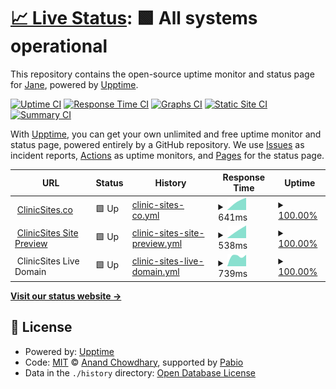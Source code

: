 # [📈 Live Status](https://janeapp.github.io/clinic-sites-uptime): <!--live status--> **🟩 All systems operational**

This repository contains the open-source uptime monitor and status page for [Jane](www.janeapp.com), powered by [Upptime](https://github.com/upptime/upptime).

[![Uptime CI](https://github.com/janeapp/clinic-sites-uptime/workflows/Uptime%20CI/badge.svg)](https://github.com/janeapp/clinic-sites-uptime/actions?query=workflow%3A%22Uptime+CI%22)
[![Response Time CI](https://github.com/janeapp/clinic-sites-uptime/workflows/Response%20Time%20CI/badge.svg)](https://github.com/janeapp/clinic-sites-uptime/actions?query=workflow%3A%22Response+Time+CI%22)
[![Graphs CI](https://github.com/janeapp/clinic-sites-uptime/workflows/Graphs%20CI/badge.svg)](https://github.com/janeapp/clinic-sites-uptime/actions?query=workflow%3A%22Graphs+CI%22)
[![Static Site CI](https://github.com/janeapp/clinic-sites-uptime/workflows/Static%20Site%20CI/badge.svg)](https://github.com/janeapp/clinic-sites-uptime/actions?query=workflow%3A%22Static+Site+CI%22)
[![Summary CI](https://github.com/janeapp/clinic-sites-uptime/workflows/Summary%20CI/badge.svg)](https://github.com/janeapp/clinic-sites-uptime/actions?query=workflow%3A%22Summary+CI%22)

With [Upptime](https://upptime.js.org), you can get your own unlimited and free uptime monitor and status page, powered entirely by a GitHub repository. We use [Issues](https://github.com/janeapp/clinic-sites-uptime/issues) as incident reports, [Actions](https://github.com/janeapp/clinic-sites-uptime/actions) as uptime monitors, and [Pages](https://janeapp.github.io/clinic-sites-uptime) for the status page.

<!--start: status pages-->
<!-- This summary is generated by Upptime (https://github.com/upptime/upptime) -->
<!-- Do not edit this manually, your changes will be overwritten -->
<!-- prettier-ignore -->
| URL | Status | History | Response Time | Uptime |
| --- | ------ | ------- | ------------- | ------ |
| <img alt="" src="https://icons.duckduckgo.com/ip3/clinicsites.co.ico" height="13"> [ClinicSites.co](https://clinicsites.co) | 🟩 Up | [clinic-sites-co.yml](https://github.com/janeapp/clinic-sites-uptime/commits/HEAD/history/clinic-sites-co.yml) | <details><summary><img alt="Response time graph" src="./graphs/clinic-sites-co/response-time-week.png" height="20"> 641ms</summary><br><a href="https://status.clinicsites.co/history/clinic-sites-co"><img alt="Response time 641" src="https://img.shields.io/endpoint?url=https%3A%2F%2Fraw.githubusercontent.com%2Fjaneapp%2Fclinic-sites-uptime%2FHEAD%2Fapi%2Fclinic-sites-co%2Fresponse-time.json"></a><br><a href="https://status.clinicsites.co/history/clinic-sites-co"><img alt="24-hour response time 641" src="https://img.shields.io/endpoint?url=https%3A%2F%2Fraw.githubusercontent.com%2Fjaneapp%2Fclinic-sites-uptime%2FHEAD%2Fapi%2Fclinic-sites-co%2Fresponse-time-day.json"></a><br><a href="https://status.clinicsites.co/history/clinic-sites-co"><img alt="7-day response time 641" src="https://img.shields.io/endpoint?url=https%3A%2F%2Fraw.githubusercontent.com%2Fjaneapp%2Fclinic-sites-uptime%2FHEAD%2Fapi%2Fclinic-sites-co%2Fresponse-time-week.json"></a><br><a href="https://status.clinicsites.co/history/clinic-sites-co"><img alt="30-day response time 641" src="https://img.shields.io/endpoint?url=https%3A%2F%2Fraw.githubusercontent.com%2Fjaneapp%2Fclinic-sites-uptime%2FHEAD%2Fapi%2Fclinic-sites-co%2Fresponse-time-month.json"></a><br><a href="https://status.clinicsites.co/history/clinic-sites-co"><img alt="1-year response time 641" src="https://img.shields.io/endpoint?url=https%3A%2F%2Fraw.githubusercontent.com%2Fjaneapp%2Fclinic-sites-uptime%2FHEAD%2Fapi%2Fclinic-sites-co%2Fresponse-time-year.json"></a></details> | <details><summary><a href="https://status.clinicsites.co/history/clinic-sites-co">100.00%</a></summary><a href="https://status.clinicsites.co/history/clinic-sites-co"><img alt="All-time uptime 100.00%" src="https://img.shields.io/endpoint?url=https%3A%2F%2Fraw.githubusercontent.com%2Fjaneapp%2Fclinic-sites-uptime%2FHEAD%2Fapi%2Fclinic-sites-co%2Fuptime.json"></a><br><a href="https://status.clinicsites.co/history/clinic-sites-co"><img alt="24-hour uptime 100.00%" src="https://img.shields.io/endpoint?url=https%3A%2F%2Fraw.githubusercontent.com%2Fjaneapp%2Fclinic-sites-uptime%2FHEAD%2Fapi%2Fclinic-sites-co%2Fuptime-day.json"></a><br><a href="https://status.clinicsites.co/history/clinic-sites-co"><img alt="7-day uptime 100.00%" src="https://img.shields.io/endpoint?url=https%3A%2F%2Fraw.githubusercontent.com%2Fjaneapp%2Fclinic-sites-uptime%2FHEAD%2Fapi%2Fclinic-sites-co%2Fuptime-week.json"></a><br><a href="https://status.clinicsites.co/history/clinic-sites-co"><img alt="30-day uptime 100.00%" src="https://img.shields.io/endpoint?url=https%3A%2F%2Fraw.githubusercontent.com%2Fjaneapp%2Fclinic-sites-uptime%2FHEAD%2Fapi%2Fclinic-sites-co%2Fuptime-month.json"></a><br><a href="https://status.clinicsites.co/history/clinic-sites-co"><img alt="1-year uptime 100.00%" src="https://img.shields.io/endpoint?url=https%3A%2F%2Fraw.githubusercontent.com%2Fjaneapp%2Fclinic-sites-uptime%2FHEAD%2Fapi%2Fclinic-sites-co%2Fuptime-year.json"></a></details>
| <img alt="" src="https://icons.duckduckgo.com/ip3/template1.clinicsites.co.ico" height="13"> [ClinicSites Site Preview](https://template1.clinicsites.co) | 🟩 Up | [clinic-sites-site-preview.yml](https://github.com/janeapp/clinic-sites-uptime/commits/HEAD/history/clinic-sites-site-preview.yml) | <details><summary><img alt="Response time graph" src="./graphs/clinic-sites-site-preview/response-time-week.png" height="20"> 538ms</summary><br><a href="https://status.clinicsites.co/history/clinic-sites-site-preview"><img alt="Response time 538" src="https://img.shields.io/endpoint?url=https%3A%2F%2Fraw.githubusercontent.com%2Fjaneapp%2Fclinic-sites-uptime%2FHEAD%2Fapi%2Fclinic-sites-site-preview%2Fresponse-time.json"></a><br><a href="https://status.clinicsites.co/history/clinic-sites-site-preview"><img alt="24-hour response time 538" src="https://img.shields.io/endpoint?url=https%3A%2F%2Fraw.githubusercontent.com%2Fjaneapp%2Fclinic-sites-uptime%2FHEAD%2Fapi%2Fclinic-sites-site-preview%2Fresponse-time-day.json"></a><br><a href="https://status.clinicsites.co/history/clinic-sites-site-preview"><img alt="7-day response time 538" src="https://img.shields.io/endpoint?url=https%3A%2F%2Fraw.githubusercontent.com%2Fjaneapp%2Fclinic-sites-uptime%2FHEAD%2Fapi%2Fclinic-sites-site-preview%2Fresponse-time-week.json"></a><br><a href="https://status.clinicsites.co/history/clinic-sites-site-preview"><img alt="30-day response time 538" src="https://img.shields.io/endpoint?url=https%3A%2F%2Fraw.githubusercontent.com%2Fjaneapp%2Fclinic-sites-uptime%2FHEAD%2Fapi%2Fclinic-sites-site-preview%2Fresponse-time-month.json"></a><br><a href="https://status.clinicsites.co/history/clinic-sites-site-preview"><img alt="1-year response time 538" src="https://img.shields.io/endpoint?url=https%3A%2F%2Fraw.githubusercontent.com%2Fjaneapp%2Fclinic-sites-uptime%2FHEAD%2Fapi%2Fclinic-sites-site-preview%2Fresponse-time-year.json"></a></details> | <details><summary><a href="https://status.clinicsites.co/history/clinic-sites-site-preview">100.00%</a></summary><a href="https://status.clinicsites.co/history/clinic-sites-site-preview"><img alt="All-time uptime 100.00%" src="https://img.shields.io/endpoint?url=https%3A%2F%2Fraw.githubusercontent.com%2Fjaneapp%2Fclinic-sites-uptime%2FHEAD%2Fapi%2Fclinic-sites-site-preview%2Fuptime.json"></a><br><a href="https://status.clinicsites.co/history/clinic-sites-site-preview"><img alt="24-hour uptime 100.00%" src="https://img.shields.io/endpoint?url=https%3A%2F%2Fraw.githubusercontent.com%2Fjaneapp%2Fclinic-sites-uptime%2FHEAD%2Fapi%2Fclinic-sites-site-preview%2Fuptime-day.json"></a><br><a href="https://status.clinicsites.co/history/clinic-sites-site-preview"><img alt="7-day uptime 100.00%" src="https://img.shields.io/endpoint?url=https%3A%2F%2Fraw.githubusercontent.com%2Fjaneapp%2Fclinic-sites-uptime%2FHEAD%2Fapi%2Fclinic-sites-site-preview%2Fuptime-week.json"></a><br><a href="https://status.clinicsites.co/history/clinic-sites-site-preview"><img alt="30-day uptime 100.00%" src="https://img.shields.io/endpoint?url=https%3A%2F%2Fraw.githubusercontent.com%2Fjaneapp%2Fclinic-sites-uptime%2FHEAD%2Fapi%2Fclinic-sites-site-preview%2Fuptime-month.json"></a><br><a href="https://status.clinicsites.co/history/clinic-sites-site-preview"><img alt="1-year uptime 100.00%" src="https://img.shields.io/endpoint?url=https%3A%2F%2Fraw.githubusercontent.com%2Fjaneapp%2Fclinic-sites-uptime%2FHEAD%2Fapi%2Fclinic-sites-site-preview%2Fuptime-year.json"></a></details>
| <img alt="" src="https://icons.duckduckgo.com/ip3/null.ico" height="13"> ClinicSites Live Domain | 🟩 Up | [clinic-sites-live-domain.yml](https://github.com/janeapp/clinic-sites-uptime/commits/HEAD/history/clinic-sites-live-domain.yml) | <details><summary><img alt="Response time graph" src="./graphs/clinic-sites-live-domain/response-time-week.png" height="20"> 739ms</summary><br><a href="https://status.clinicsites.co/history/clinic-sites-live-domain"><img alt="Response time 739" src="https://img.shields.io/endpoint?url=https%3A%2F%2Fraw.githubusercontent.com%2Fjaneapp%2Fclinic-sites-uptime%2FHEAD%2Fapi%2Fclinic-sites-live-domain%2Fresponse-time.json"></a><br><a href="https://status.clinicsites.co/history/clinic-sites-live-domain"><img alt="24-hour response time 734" src="https://img.shields.io/endpoint?url=https%3A%2F%2Fraw.githubusercontent.com%2Fjaneapp%2Fclinic-sites-uptime%2FHEAD%2Fapi%2Fclinic-sites-live-domain%2Fresponse-time-day.json"></a><br><a href="https://status.clinicsites.co/history/clinic-sites-live-domain"><img alt="7-day response time 739" src="https://img.shields.io/endpoint?url=https%3A%2F%2Fraw.githubusercontent.com%2Fjaneapp%2Fclinic-sites-uptime%2FHEAD%2Fapi%2Fclinic-sites-live-domain%2Fresponse-time-week.json"></a><br><a href="https://status.clinicsites.co/history/clinic-sites-live-domain"><img alt="30-day response time 739" src="https://img.shields.io/endpoint?url=https%3A%2F%2Fraw.githubusercontent.com%2Fjaneapp%2Fclinic-sites-uptime%2FHEAD%2Fapi%2Fclinic-sites-live-domain%2Fresponse-time-month.json"></a><br><a href="https://status.clinicsites.co/history/clinic-sites-live-domain"><img alt="1-year response time 739" src="https://img.shields.io/endpoint?url=https%3A%2F%2Fraw.githubusercontent.com%2Fjaneapp%2Fclinic-sites-uptime%2FHEAD%2Fapi%2Fclinic-sites-live-domain%2Fresponse-time-year.json"></a></details> | <details><summary><a href="https://status.clinicsites.co/history/clinic-sites-live-domain">100.00%</a></summary><a href="https://status.clinicsites.co/history/clinic-sites-live-domain"><img alt="All-time uptime 100.00%" src="https://img.shields.io/endpoint?url=https%3A%2F%2Fraw.githubusercontent.com%2Fjaneapp%2Fclinic-sites-uptime%2FHEAD%2Fapi%2Fclinic-sites-live-domain%2Fuptime.json"></a><br><a href="https://status.clinicsites.co/history/clinic-sites-live-domain"><img alt="24-hour uptime 100.00%" src="https://img.shields.io/endpoint?url=https%3A%2F%2Fraw.githubusercontent.com%2Fjaneapp%2Fclinic-sites-uptime%2FHEAD%2Fapi%2Fclinic-sites-live-domain%2Fuptime-day.json"></a><br><a href="https://status.clinicsites.co/history/clinic-sites-live-domain"><img alt="7-day uptime 100.00%" src="https://img.shields.io/endpoint?url=https%3A%2F%2Fraw.githubusercontent.com%2Fjaneapp%2Fclinic-sites-uptime%2FHEAD%2Fapi%2Fclinic-sites-live-domain%2Fuptime-week.json"></a><br><a href="https://status.clinicsites.co/history/clinic-sites-live-domain"><img alt="30-day uptime 100.00%" src="https://img.shields.io/endpoint?url=https%3A%2F%2Fraw.githubusercontent.com%2Fjaneapp%2Fclinic-sites-uptime%2FHEAD%2Fapi%2Fclinic-sites-live-domain%2Fuptime-month.json"></a><br><a href="https://status.clinicsites.co/history/clinic-sites-live-domain"><img alt="1-year uptime 100.00%" src="https://img.shields.io/endpoint?url=https%3A%2F%2Fraw.githubusercontent.com%2Fjaneapp%2Fclinic-sites-uptime%2FHEAD%2Fapi%2Fclinic-sites-live-domain%2Fuptime-year.json"></a></details>

<!--end: status pages-->

[**Visit our status website →**](https://janeapp.github.io/clinic-sites-uptime)

## 📄 License

- Powered by: [Upptime](https://github.com/upptime/upptime)
- Code: [MIT](./LICENSE) © [Anand Chowdhary](https://anandchowdhary.com), supported by [Pabio](https://pabio.com)
- Data in the `./history` directory: [Open Database License](https://opendatacommons.org/licenses/odbl/1-0/)
